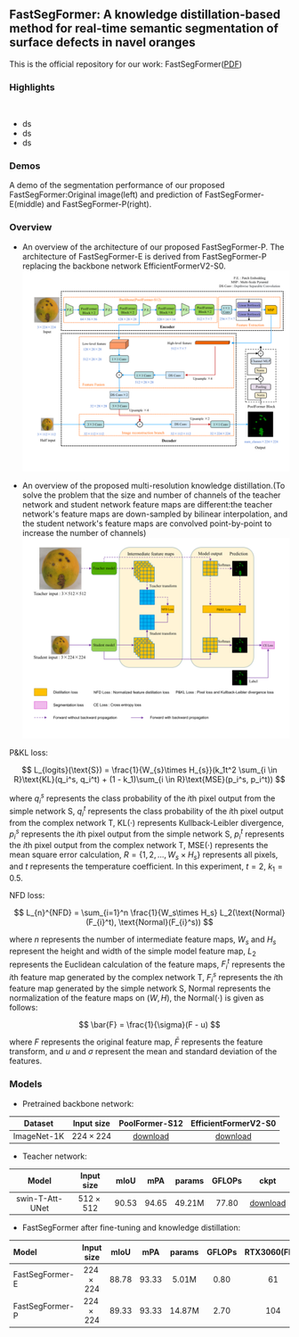 ## FastSegFormer: A knowledge distillation-based method for real-time semantic segmentation of surface defects in navel oranges

This is the official repository for our work: FastSegFormer([PDF]())

### Highlights

![]()

* ds 
* ds 
* ds

### Demos

A demo of the segmentation performance of our proposed FastSegFormer:Original image(left) and prediction of FastSegFormer-E(middle) and
FastSegFormer-P(right).




### Overview

* An overview of the architecture of our proposed FastSegFormer-P. The architecture of FastSegFormer-E is derived from FastSegFormer-P
replacing the backbone network EfficientFormerV2-S0.
![](Images/model.png)

* An overview of the proposed multi-resolution knowledge distillation.(To solve the problem that the size and number of channels of the teacher network and student
network feature maps are different:the teacher network's feature maps are down-sampled by bilinear interpolation, and the student network's feature maps
 are convolved point-by-point to increase the number of channels)
![](Images/Knowledge%20Distillation.png)

P&KL loss:

$$
L_{logits}(\text{S}) = \frac{1}{W_{s}\times H_{s}}(k_1t^2 \sum_{i \in R}\text{KL}(q_i^s, q_i^t) + (1 - k_1)\sum_{i \in R}\text{MSE}(p_i^s, p_i^t))
$$

where $q_{i}^s$ represents the class probability of the $i$th pixel output from the simple network $\text{S}$, $q_{i}^t$ represents
the class probability of the $i$th pixel output from the complex network $\text{T}$, $\text{KL}(\cdot)$ represents Kullback-Leibler
divergence, $p_{i}^s$ represents the $i$th pixel output from the simple network $\text{S}$, $p_{i}^t$ represents the $i$th pixel
output from the complex network $\text{T}$, $\text{MSE}(\cdot)$ represents the mean square error calculation, 
$R=\{1,2,..., W_s\times H_s\}$ represents all pixels, and $t$ represents the temperature coefficient. In this experiment, 
$t=2$, $k_1=0.5$.

NFD loss:

$$
L_{n}^{NFD} = \sum_{i=1}^n \frac{1}{W_s\times H_s} L_2(\text{Normal}(F_{i}^t), \text{Normal}(F_{i}^s))
$$

where $n$ represents the number of intermediate feature maps, $W_s$ and $H_s$ represent the height and width of the simple model 
feature map, $L_2$ represents the Euclidean calculation of the feature maps, $F_{i}^t$ represents the $i$th feature map generated
by the complex network $\text{T}$, $F_{i}^s$ represents the $i$th feature map generated by the simple network $\text{S}$,
$\text{Normal}$ represents the normalization of the feature maps on $(W, H)$, the $\text{Normal}(\cdot)$ is given as follows:

$$
\bar{F} = \frac{1}{\sigma}(F - u)
$$

where $F$ represents the original feature map, $\bar{F}$ represents the feature transform, and 
$u$ and $\sigma$ represent the mean and standard deviation of the features.

### Models

* Pretrained backbone network:

|   Dataset    |    Input size    | PoolFormer-S12  | EfficientFormerV2-S0  |
|:------------:|:----------------:|:---------------:|:---------------------:|
| ImageNet-1K  | $224\times 224$  |  [download]()   |     [download]()      |

* Teacher network:

|      Model       |   Input size    | mIoU  |  mPA  | params | GFLOPs |     ckpt     |
|:----------------:|:---------------:|:-----:|:-----:|:------:|:------:|:------------:|
| swin-T-Att-UNet  | $512\times 512$ | 90.53 | 94.65 | 49.21M | 77.80  | [download]() |

* FastSegFormer after fine-tuning and knowledge distillation:

| Model           |    Input size    | mIoU  |  mPA   | params | GFLOPs | RTX3060(FPS) | RTX3050Ti(FPS) |     ckpt     |
|:----------------|:----------------:|:-----:|:------:|:------:|:------:|:------------:|:--------------:|:------------:|
| FastSegFormer-E | $224\times 224$  | 88.78 | 93.33  | 5.01M  |  0.80  |      61      |       -        | [download]() |
| FastSegFormer-P | $224\times 224$  | 89.33 | 93.33  | 14.87M |  2.70  |     104      |       -        | [download]() |

